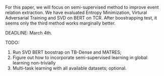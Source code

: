 For this paper, we will focus on semi-supervised method to improve event relation extraction. We have evaluated Entropy Minimization, Virtural Adversarial Training and SVD on BERT on TCR. After boostrapping test, it seems only the third method works marginally better.


DEADLINE: March 4th.

TODO:

1. Run SVD BERT boostrap on TB-Dense and MATRES;
2. Figure out how to incorporate semi-supervised learning in global learning non-trivially
3. Multi-task learning with all available datasets; optional.

